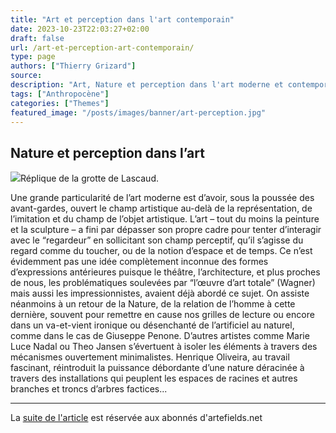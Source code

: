 ```yaml
---
title: "Art et perception dans l'art contemporain"
date: 2023-10-23T22:03:27+02:00
draft: false
url: /art-et-perception-art-contemporain/
type: page
authors: ["Thierry Grizard"]
source: 
description: "Art, Nature et perception dans l'art moderne et contemporain, de Moholy-Nagy à Olafur Eliasson en passant par Marcel Duchamp."
tags: ["Anthropocène"]
categories: ["Themes"]
featured_image: "/posts/images/banner/art-perception.jpg"
---
```

## Nature et perception dans l’art

![](/posts/images/art-perception/lascaud-parietal-grotte-rupestre.jpg)Réplique de la grotte de Lascaud.

Une grande particularité de l’art moderne est d’avoir, sous la poussée des avant-gardes, ouvert le champ artistique au-delà de la représentation, de l’imitation et du champ de l’objet artistique. L’art – tout du moins la peinture et la sculpture – a fini par dépasser son propre cadre pour tenter d’interagir avec le “regardeur” en sollicitant son champ perceptif, qu’il s’agisse du regard comme du toucher, ou de la notion d’espace et de temps. Ce n’est évidemment pas une idée complètement inconnue des formes d’expressions antérieures puisque le théâtre, l’architecture, et plus proches de nous, les problématiques soulevées par “l’œuvre d’art totale” (Wagner) mais aussi les impressionnistes, avaient déjà abordé ce sujet. On assiste néanmoins à un retour de la Nature, de la relation de l’homme à cette dernière, souvent pour remettre en cause nos grilles de lecture ou encore dans un va-et-vient ironique ou désenchanté de l’artificiel au naturel, comme dans le cas de Giuseppe Penone. D’autres artistes comme Marie Luce Nadal ou Theo Jansen s’évertuent à isoler les éléments à travers des mécanismes ouvertement minimalistes. Henrique Oliveira, au travail fascinant, réintroduit la puissance débordante d’une nature déracinée à travers des installations qui peuplent les espaces de racines et autres branches et troncs d’arbres factices...

---

La [suite de l'article](https://www.artefields.net/art-et-perception-art-contemporain/) est réservée aux abonnés d'artefields.net
